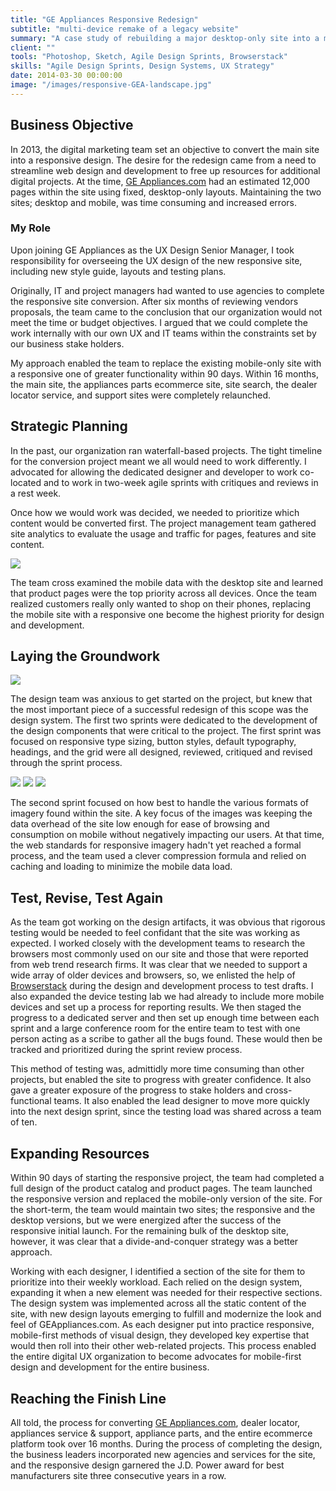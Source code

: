 ```yaml
---
title: "GE Appliances Responsive Redesign"
subtitle: "multi-device remake of a legacy website"
summary: "A case study of rebuilding a major desktop-only site into a multi-device portfolio of sites and resources"
client: ""
tools: "Photoshop, Sketch, Agile Design Sprints, Browserstack"
skills: "Agile Design Sprints, Design Systems, UX Strategy"
date: 2014-03-30 00:00:00
image: "/images/responsive-GEA-landscape.jpg"
---
```


## Business Objective

In 2013, the digital marketing team set an objective to convert the main site into a responsive design. The desire for the redesign came from a need to streamline web design and development to free up resources for additional digital projects. At the time, [GE Appliances.com](http://geappliances.com) had an estimated 12,000 pages within the site using fixed, desktop-only layouts. Maintaining the two sites; desktop and mobile, was time consuming and increased errors.

### My Role

Upon joining GE Appliances as the UX Design Senior Manager, I took responsibility for overseeing the UX design of the new responsive site, including new style guide, layouts and testing plans.

Originally, IT and project managers had wanted to use agencies to complete the responsive site conversion. After six months of reviewing vendors proposals, the team came to the conclusion that our organization would not meet the time or budget objectives. I argued that we could complete the work internally with our own UX and IT teams within the constraints set by our business stake holders.

My approach enabled the team to replace the existing mobile-only site with a responsive one of greater functionality within 90 days. Within 16 months, the main site, the appliances parts ecommerce site, site search, the dealer locator service, and support sites were completely relaunched.

## Strategic Planning

In the past, our organization ran waterfall-based projects. The tight timeline for the conversion project meant we all would need to work differently. I advocated for allowing the dedicated designer and developer to work co-located and to work in two-week agile sprints with critiques and reviews in a rest week.

Once how we would work was decided, we needed to prioritize which content would be converted first. The project management team gathered site analytics to evaluate the usage and traffic for pages, features and site content.

![](/images/gea-desktop-mobile-2012.jpg)

The team cross examined the mobile data with the desktop site and learned that product pages were the top priority across all devices. Once the team realized customers really only wanted to shop on their phones, replacing the mobile site with a responsive one become the highest priority for design and development.

## Laying the Groundwork

![](/images/gea-grid.png)

The design team was anxious to get started on the project, but knew that the most important piece of a successful redesign of this scope was the design system. The first two sprints were dedicated to the development of the design components that were critical to the project. The first sprint was focused on responsive type sizing, button styles, default typography, headings, and the grid were all designed, reviewed, critiqued and revised through the sprint process.

<div class="gallery" data-columns="3">
	<img src="/images/gea-styles-type.jpg">
	<img src="/images/gea-styles-colors.jpg">
	<img src="/images/gea-styles-btns.jpg">
</div>

The second sprint focused on how best to handle the various formats of imagery found within the site. A key focus of the images was keeping the data overhead of the site low enough for ease of browsing and consumption on mobile without negatively impacting our users. At that time, the web standards for responsive imagery hadn't yet reached a formal process, and the team used a clever compression formula and relied on caching and loading to minimize the mobile data load.

## Test, Revise, Test Again

As the team got working on the design artifacts, it was obvious that rigorous testing would be needed to feel confidant that the site was working as expected. I worked closely with the development teams to research the browsers most commonly used on our site and those that were reported from web trend research firms. It was clear that we needed to support a wide array of older devices and browsers, so, we enlisted the help of [Browserstack](https://broswerstack.com) during the design and development process to test drafts. I also expanded the device testing lab we had already to include more mobile devices and set up a process for reporting results. We then staged the progress to a dedicated server and then set up enough time between each sprint and a large conference room for the entire team to test with one person acting as a scribe to gather all the bugs found. These would then be tracked and prioritized during the sprint review process.

This method of testing was, admittidly more time consuming than other projects, but enabled the site to progress with greater confidence. It also gave a greater exposure of the progress to stake holders and cross-functional teams. It also enabled the lead designer to move more quickly into the next design sprint, since the testing load was shared across a team of ten.

## Expanding Resources

Within 90 days of starting the responsive project, the team had completed a full design of the product catalog and product pages. The team launched the responsive version and replaced the mobile-only version of the site. For the short-term, the team would maintain two sites; the responsive and the desktop versions, but we were energized after the success of the responsive initial launch. For the remaining bulk of the desktop site, however, it was clear that a divide-and-conquer strategy was a better approach.

Working with each designer, I identified a section of the site for them to prioritize into their weekly workload. Each relied on the design system, expanding it when a new element was needed for their respective sections. The design system was implemented across all the static content of the site, with new design layouts emerging to fulfill and modernize the look and feel of GEAppliances.com. As each designer put into practice responsive, mobile-first methods of visual design, they developed key expertise that would then roll into their other web-related projects. This process enabled the entire digital UX organization to become advocates for mobile-first design and development for the entire business.

## Reaching the Finish Line

All told, the process for converting [GE Appliances.com](http://geappliances.com), dealer locator, appliances service & support, appliance parts, and the entire ecommerce platform took over 16 months. During the process of completing the design, the business leaders incorporated new agencies and services for the site, and the responsive design garnered the J.D. Power award for best manufacturers site three consecutive years in a row.
